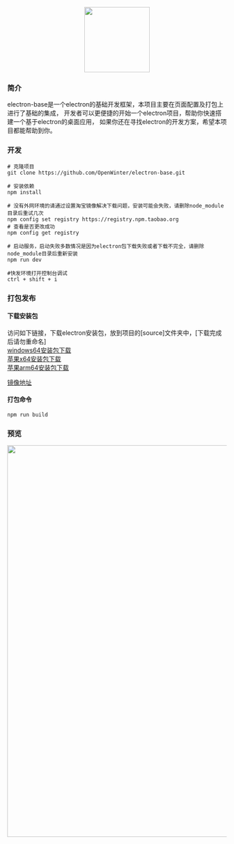 <p align="center">
  <img width="150" src="https://img.uouzen.cn/2022-04-19/1650370670159RNW.png">
</p>

### 简介
electron-base是一个electron的基础开发框架，本项目主要在页面配置及打包上进行了基础的集成，
开发者可以更便捷的开始一个electron项目，帮助你快速搭建一个基于electron的桌面应用，
如果你还在寻找electron的开发方案，希望本项目都能帮助到你。

### 开发
```
# 克隆项目
git clone https://github.com/OpenWinter/electron-base.git

# 安装依赖
npm install

# 没有外网环境的请通过设置淘宝镜像解决下载问题，安装可能会失败，请删除node_module目录后重试几次
npm config set registry https://registry.npm.taobao.org
# 查看是否更改成功
npm config get registry

# 启动服务，启动失败多数情况是因为electron包下载失败或者下载不完全，请删除node_module目录后重新安装
npm run dev

#快发环境打开控制台调试
ctrl + shift + i
```

### 打包发布
#### 下载安装包
访问如下链接，下载electron安装包，放到项目的[source]文件夹中，[下载完成后请勿重命名] <br />
[windows64安装包下载](https://registry.npmmirror.com/-/binary/electron/15.0.0/electron-v15.0.0-win32-x64.zip) <br />
[苹果x64安装包下载](https://registry.npmmirror.com/-/binary/electron/15.0.0/electron-v15.0.0-darwin-x64.zip) <br />
[苹果arm64安装包下载](https://registry.npmmirror.com/-/binary/electron/15.0.0/electron-v15.0.0-darwin-arm64.zip) <br />

[镜像地址](https://registry.npmmirror.com/binary.html?path=electron/15.0.0/)

#### 打包命令
```
npm run build
```

### 预览
<p>
<img width="900px" src="https://img.uouzen.cn/2022-04-19/1650370897519HDw.jpg" />
</p>

